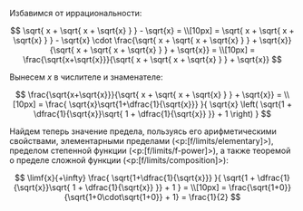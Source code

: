 Избавимся от иррациональности:

$$
\sqrt{ x + \sqrt{ x + \sqrt{x} } } - \sqrt{x} = \\[10px] =
\sqrt{ x + \sqrt{ x + \sqrt{x} } } - \sqrt{x} \cdot \frac{\sqrt{ x + \sqrt{ x + \sqrt{x} } } + \sqrt{x}}{\sqrt{ x + \sqrt{ x + \sqrt{x} } } + \sqrt{x}} = \\[10px] =
\frac{\sqrt{x+\sqrt{x}}}{\sqrt{ x + \sqrt{ x + \sqrt{x} } } + \sqrt{x}}
$$

Вынесем $x$ в числителе и знаменателе:

$$
\frac{\sqrt{x+\sqrt{x}}}{\sqrt{ x + \sqrt{ x + \sqrt{x} } } + \sqrt{x}} = \\[10px] =
\frac{ \sqrt{x}\sqrt{1+\dfrac{1}{\sqrt{x}}} }{ \sqrt{x} \left( \sqrt{1 + \dfrac{1}{\sqrt{x}}\sqrt{ 1 + \dfrac{1}{\sqrt{x}} }} + 1 \right) }
$$

Найдем теперь значение предела, пользуясь его арифметическими свойствами, элементарными пределами (<p:[f/limits/elementary]>), пределом степенной функции (<p:[f/limits/f-power]>), а также теоремой о пределе сложной функции (<p:[f/limits/composition]>):

$$
\limf{x}{+\infty} \frac{ \sqrt{1+\dfrac{1}{\sqrt{x}}} }{ \sqrt{1 + \dfrac{1}{\sqrt{x}}\sqrt{ 1 + \dfrac{1}{\sqrt{x}} }} + 1 } = \\[10px] =
\frac{\sqrt{1+0}}{\sqrt{1+0\cdot\sqrt{1+0}} + 1} = \frac{1}{2}
$$